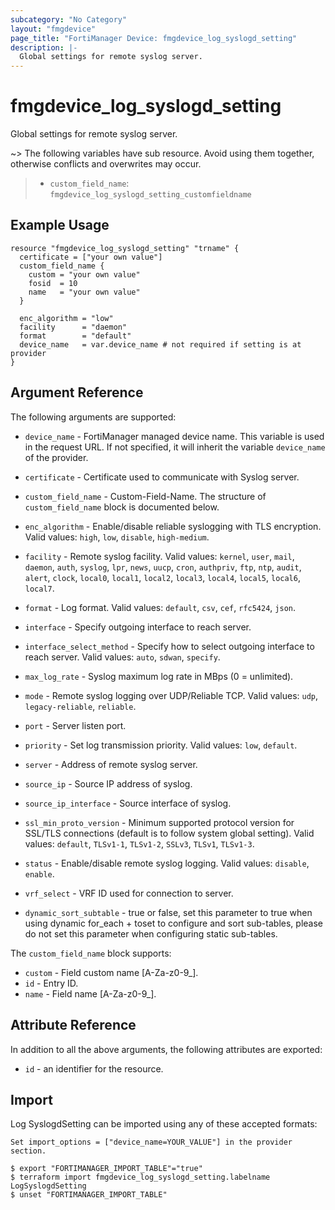 ```yaml
---
subcategory: "No Category"
layout: "fmgdevice"
page_title: "FortiManager Device: fmgdevice_log_syslogd_setting"
description: |-
  Global settings for remote syslog server.
---
```


# fmgdevice_log_syslogd_setting
Global settings for remote syslog server.

~> The following variables have sub resource. Avoid using them together, otherwise conflicts and overwrites may occur.
>- `custom_field_name`: `fmgdevice_log_syslogd_setting_customfieldname`



## Example Usage

```hcl
resource "fmgdevice_log_syslogd_setting" "trname" {
  certificate = ["your own value"]
  custom_field_name {
    custom = "your own value"
    fosid  = 10
    name   = "your own value"
  }

  enc_algorithm = "low"
  facility      = "daemon"
  format        = "default"
  device_name   = var.device_name # not required if setting is at provider
}
```

## Argument Reference


The following arguments are supported:

* `device_name` - FortiManager managed device name. This variable is used in the request URL. If not specified, it will inherit the variable `device_name` of the provider.

* `certificate` - Certificate used to communicate with Syslog server.
* `custom_field_name` - Custom-Field-Name. The structure of `custom_field_name` block is documented below.
* `enc_algorithm` - Enable/disable reliable syslogging with TLS encryption. Valid values: `high`, `low`, `disable`, `high-medium`.

* `facility` - Remote syslog facility. Valid values: `kernel`, `user`, `mail`, `daemon`, `auth`, `syslog`, `lpr`, `news`, `uucp`, `cron`, `authpriv`, `ftp`, `ntp`, `audit`, `alert`, `clock`, `local0`, `local1`, `local2`, `local3`, `local4`, `local5`, `local6`, `local7`.

* `format` - Log format. Valid values: `default`, `csv`, `cef`, `rfc5424`, `json`.

* `interface` - Specify outgoing interface to reach server.
* `interface_select_method` - Specify how to select outgoing interface to reach server. Valid values: `auto`, `sdwan`, `specify`.

* `max_log_rate` - Syslog maximum log rate in MBps (0 = unlimited).
* `mode` - Remote syslog logging over UDP/Reliable TCP. Valid values: `udp`, `legacy-reliable`, `reliable`.

* `port` - Server listen port.
* `priority` - Set log transmission priority. Valid values: `low`, `default`.

* `server` - Address of remote syslog server.
* `source_ip` - Source IP address of syslog.
* `source_ip_interface` - Source interface of syslog.
* `ssl_min_proto_version` - Minimum supported protocol version for SSL/TLS connections (default is to follow system global setting). Valid values: `default`, `TLSv1-1`, `TLSv1-2`, `SSLv3`, `TLSv1`, `TLSv1-3`.

* `status` - Enable/disable remote syslog logging. Valid values: `disable`, `enable`.

* `vrf_select` - VRF ID used for connection to server.
* `dynamic_sort_subtable` - true or false, set this parameter to true when using dynamic for_each + toset to configure and sort sub-tables, please do not set this parameter when configuring static sub-tables.

The `custom_field_name` block supports:

* `custom` - Field custom name [A-Za-z0-9_].
* `id` - Entry ID.
* `name` - Field name [A-Za-z0-9_].


## Attribute Reference

In addition to all the above arguments, the following attributes are exported:
* `id` - an identifier for the resource.

## Import

Log SyslogdSetting can be imported using any of these accepted formats:
```
Set import_options = ["device_name=YOUR_VALUE"] in the provider section.

$ export "FORTIMANAGER_IMPORT_TABLE"="true"
$ terraform import fmgdevice_log_syslogd_setting.labelname LogSyslogdSetting
$ unset "FORTIMANAGER_IMPORT_TABLE"
```

